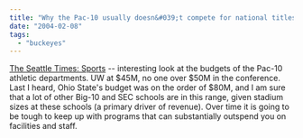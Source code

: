 ```yaml
---
title: "Why the Pac-10 usually doesn&#039;t compete for national titles anymore"
date: "2004-02-08"
tags: 
  - "buckeyes"
---
```


[The Seattle Times: Sports](http://seattletimes.nwsource.com/sports/links/uwfinances08.html "The Seattle Times: Sports") -- interesting look at the budgets of the Pac-10 athletic departments. UW at $45M, no one over $50M in the conference. Last I heard, Ohio State's budget was on the order of $80M, and I am sure that a lot of other Big-10 and SEC schools are in this range, given stadium sizes at these schools (a primary driver of revenue). Over time it is going to be tough to keep up with programs that can substantially outspend you on facilities and staff.
